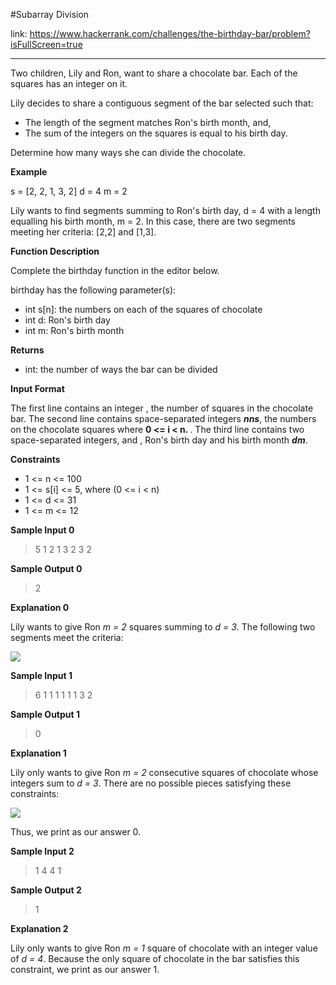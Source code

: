 #Subarray Division

link: https://www.hackerrank.com/challenges/the-birthday-bar/problem?isFullScreen=true
<hr>
Two children, Lily and Ron, want to share a chocolate bar. Each of the squares has an integer on it.

Lily decides to share a contiguous segment of the bar selected such that:

* The length of the segment matches Ron's birth month, and,
* The sum of the integers on the squares is equal to his birth day.

Determine how many ways she can divide the chocolate.

<strong>Example</strong>

s = [2, 2, 1, 3, 2]
d = 4
m = 2

Lily wants to find segments summing to Ron's birth day, d = 4 with a length equalling his birth month, m = 2. In this case, there are two segments meeting her criteria: [2,2] and [1,3].

<strong>Function Description</strong>

Complete the birthday function in the editor below.

birthday has the following parameter(s):

* int s[n]: the numbers on each of the squares of chocolate
* int d: Ron's birth day
* int m: Ron's birth month

<strong>Returns</strong>

* int: the number of ways the bar can be divided

<strong>Input Format</strong>

The first line contains an integer , the number of squares in the chocolate bar.
The second line contains space-separated integers <strong>_nns_</strong>, the numbers on the chocolate squares where <strong>0 <= i < n. </strong>.
The third line contains two space-separated integers, and , Ron's birth day and his birth month <strong>_dm_</strong>.

<strong>Constraints</strong>

* 1 <= n <= 100 
* 1 <= s[i] <= 5, where (0 <= i < n) 
* 1 <= d <= 31 
* 1 <= m <= 12

<strong>Sample Input 0</strong>

> 5
> 1 2 1 3 2
> 3 2

<strong>Sample Output 0</strong>

> 2

<strong>Explanation 0</strong>

Lily wants to give Ron _m = 2_ squares summing to _d = 3_. The following two segments meet the criteria:

<img src="https://s3.amazonaws.com/hr-assets/0/1489060874-a04ddb06cf-choco4.png" >

<strong>Sample Input 1</strong>

> 6
> 1 1 1 1 1 1
> 3 2

<strong>Sample Output 1</strong>

> 0

<strong>Explanation 1</strong>

Lily only wants to give Ron _m = 2_ consecutive squares of chocolate whose integers sum to _d = 3_. There are no possible pieces satisfying these constraints:

<img src="https://s3.amazonaws.com/hr-assets/0/1489060978-e33d905668-choco5.png" >

Thus, we print as our answer 0.

<strong>Sample Input 2</strong>

> 1
> 4
> 4 1

<strong>Sample Output 2</strong>

> 1

<strong>Explanation 2</strong>

Lily only wants to give Ron _m = 1_ square of chocolate with an integer value of _d = 4_. Because the only square of chocolate in the bar satisfies this constraint, we print as our answer 1.
